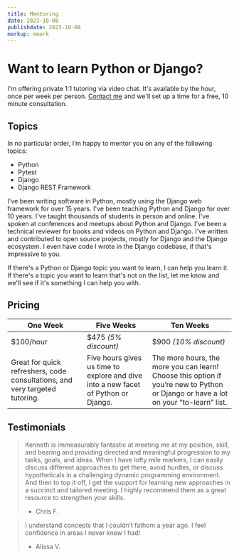 ```yaml
---
title: Mentoring
date: 2023-10-08
publishdate: 2023-10-08
markup: mmark
---
```


# Want to learn Python or Django?
I'm offering private 1:1 tutoring via video chat. It's available by the
hour, once per week per person. [Contact me](/social/) and we'll set up a time for a free, 10 minute consultation.

## Topics
In no particular order, I’m happy to mentor you on any of the following topics:

* Python
* Pytest
* Django
* Django REST Framework

I've been writing software in Python, mostly using the Django web framework for over 15 years. I've been teaching Python and Django for over 10 years. I've taught thousands of students in person and online. I've spoken at conferences and meetups about Python and Django. I've been a technical reviewer for books and videos on Python and Django. I've written and contributed to open source projects, mostly for Django and the Django ecosystem. I even have code I wrote in the Django codebase, if that's impressive to you.

If there's a Python or Django topic you want to learn, I can help you learn it. If there's a topic you want to learn that's not on the list, let me know and we'll see if it's something I can help you with.

## Pricing

| One Week | Five Weeks | Ten Weeks |
| -------- | ---------- | --------- |
| $100/hour | $475 _(5% discount)_ | $900 _(10% discount)_ |
| Great for quick refreshers, code consultations, and very targeted tutoring. | Five hours gives us time to explore and dive into a new facet of Python or Django. | The more hours, the more you can learn! Choose this option if you’re new to Python or Django or have a lot on your “to-learn” list. |

## Testimonials
> Kenneth is immeasurably fantastic at meeting me at my position, skill, and bearing and providing directed and meaningful progression to my tasks, goals, and ideas. When I have lofty mile markers, I can easily discuss different approaches to get there, avoid hurdles, or discuss hypotheticals in a challenging dynamic programming environment. And then to top it off, I get the support for learning new approaches in a succinct and tailored meeting. I highly recommend them as a great resource to strengthen your skills.
> * Chris F.

> I understand concepts that I couldn’t fathom a year ago. I feel confidence in areas I never knew I had!
> * Alissa V.
